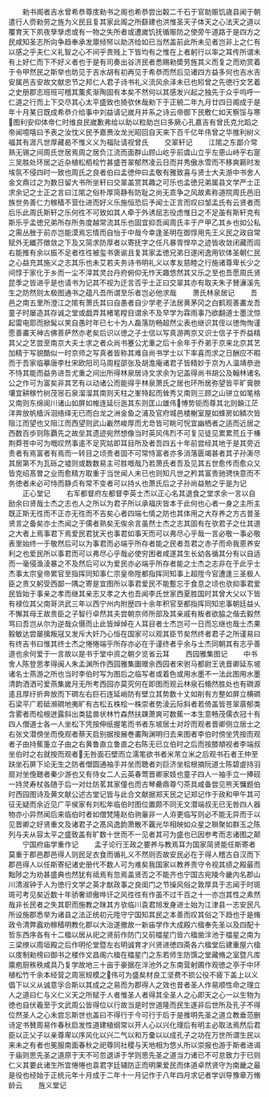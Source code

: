 <!-- { "loadSidebar": true } -->
　　勑书阁者吉水曾希恭尊庋勑书之阁也希恭尝出糓二千石于官助赈饥歳县闻于朝遣行人赍勑劳之旌为义民且复其家此阁之所繇建也洪惟圣天子体天之心法天之道以覆育天下夙夜孳孳虑或有一物之失所者或遭嵗饥抚循赈防之使旁午道路于是四方之民咸知圣志所向争趋奉承发廪倾帑以助济给如已当然盖前此所未见者岂非上之仁有以感之乎夫仁义礼智之心不间乎贵贱上下皆均有之惟在上者躬行以率之耳传所谓未有上好仁而下不好义者也于是有司奏出谷济民者悉赐勑奬劳旌其义而复之而劝赏着于令甲然民之斯举也昉见于吉水胡有初再见于希恭而然后见诸四方益多何也吉水吉安属邑吉安故文献忠节之邦仁人君子诗书礼义流风余泽未已也矧曾之先徳行文艺着之史册郡志班班可稽其薫炙渐陶固有本矣不然何以其感发兴起之独先于众乎呜呼一仁道之行而上下交尽其心太平盛致也猗欤休哉勑下于正綂二年九月廿四日阁成于是年十月某日既成希恭介给事中刘益请记嵗月并系之诗云帝御下民敷仁如天察馁与寒图利安仰体帝仁时维良民嵗歉弗给以助以粒助岂曰多厥心孔嘉吉有曾氏克允蹈之帝闻噫嘻曰予表之汝忱义民予嘉赉汝龙光昭回自天来下百千亿年伟曾之华推利树义福其有涯凡世厚藏曷不惟义义为福阯请视曾氏
　　交翠轩记
　　江隂之东鄙介常熟无锡之间周氏世居焉周之居负江流而面群山顾山屹乎前虞山立乎左恵山峙乎右寔三吴胜处环居之近杂植松栢桧竹甚盛苍翠郁然凌云日而并秀傲氷雪而不移爽籁时发埃氛不侵四时一致也周氏之良者伯曰孟徳仲曰孟敬有雅致喜与贤士大夫游中书舍人金文鼎过之为数日留大书所坐轩曰交翠盖赏其趣之可乐也孟徳兄弟属县文学严士正求余记之士正之言曰江隂之俗朴厚简静有防耻之尚无乖争之风故素称道院周氏邑旧族世务善仁力稼穑不营仕进而好义乐施恒恐后予闻士正言而叹曰邹孟氏有云贤者而后乐此周氏斯轩之乐何徃不可致如其人牵于外诱屈志役虑惟日之不足虽有斯轩克有斯乐乎孟徳兄弟所存所务度越常流其乐也固宜抑吾闻周氏丰于产甲乙其乡也如公私之需丛脞于前亦岂能漠焉忘情而自怡于中哉今幸逢圣明在御惇用先王义民之政自常赋外无纎芥徴敛之下及又简求防厚者以寄抚字之任凡暴胥悍卒之迹皆收敛闭藏而闾右能推有余以振不足者徃徃被玺书褒谕且复其家孟徳兄弟日遂闲逸用钦体圣朝仁民之心益充其施义之志其乐也未艾若夫务诗书明礼义以孝友慈睦之行施诸尊卑长少之间惇于家化于乡而一尘不滓其灵台丹府俯仰无怍天趣悠然其又乐之至也吾愿周氏贤昆季之皆进乎是也请书为记其不视为迂言否乎士正曰交翠其亦有取夫朱子賛濓溪先生之防然则太极图通书之蕴凡吾所谓至乐者岂必他求哉
　　萧氏林泉居记
　　吾邑之南五里所澄江之隂有萧氏其曰自愚者自少学老子法居黄茅冈之白鹤观善畵龙吾童子时屡造其存诚之堂或戯弄其楮笔瞠目谓余不及早学为霖雨事乃欲翻道士墨沈惊起雷电耶而掀髯以笑自愚时年已七十为人磊落防畅超然尘表也继识其侄以徳恂恂谨愿善畵天神古佛菩萨然亦老矣后识以徳之子士信以写真游两京又识士信子于乔益精其父之艺尝至南京大夫士求之者众尚书蹇公尤重之后十余年于乔弟于京来北京其艺加精于写貌酷似一时京师之写真者皆称其难自尚书学士以下率喜而求之日酬应不暇而于吾家临摹唐李杜宋欧阳司马周程邵张及胡澹庵诸君子皆精妙于京为人温靖恭逊不恃其能而益务进吾尤重之间出所得林泉居诗文求余为记盖得尚书胡公及翰林诸名公之作可为富矣非其艺有以动诸公而能得乎林泉萧氏之居也环所居弥望皆平旷膏腴壤宜耕稼竹树茂宻石泉溜溜其南则天柱之峯特起而耸秀又南则三顾之山骈立如笔格又南则东绵阆川诸山如屏如帷连延衍迤其东则匡山雄伟愽势钜而尊其北则贑江茫洋奔放帆樯泝洄络绎无已而白龙之洲金鱼之浦及官府城邑楼榭室屋如蜂房如鳞次皆阻江而望也又阻江而西望则武山嶻然峻厚而尤竒皆可眺可恱宜幽栖者之适而近居之西数百歩则陈覇先之故垒其遗迹宛然想像当时英风伟烈不可复见徒见累累荒丘于榛荆莽苍中可为嘅叹然事逺不足究姑即耳目所及者吾四五十年前尝经其地于是其旁近贵者有焉富者有焉而一转目之顷贵者固不可常恃富者亦多消落匮竭甚者其子孙澌尽其居第不为瓦砾之墟则或数数易主可胜嘅哉乃若萧氏者吾及见其五世愈传而愈众又皆克绍髙曽之业而愈精方取重于当世闻人未已也则知凡世之矜其富贵驰骋快意而不务徳者未必可恃而静贞有常不变者可以持乆也萧氏后之子孙尚益勉之乎是为记
　　正心堂记
　　右军都督府左都督李英士杰以正心名其退食之堂求余一言以自励余曰贤哉士杰之志也人之所以为君子所以承福庆皆本于此何也心者一身之主所主既正斯无徃而不正亦无徃而不吉矣心者四端七情之防也其体用之大存养之方古昔圣贤言之备矣亦士杰闻之于儒者熟矣无俟余言虽然士杰之志其固有在欤君子之仕其道之大者上焉事君下焉爱民君犹天也事君如事天而可以弗尽心乎哉一言必敬一事必敬表里始终一于敬然后可以为事君而必端乎所存者能之民者吾君之赤子而命我恵养安利之也爱民所以事君而可以弗尽心乎哉必使穷困者咸遂其生长幼各循其分有以自适而一毫侵渔淩暴之不及然后可以为爱民亦必端乎所存者能之士杰之志非在于此乎士杰事太宗皇帝累官至指挥同知事仁宗皇帝陞都指挥同知事上超陞今官遭逢三圣极人臣之贵又躬受西鄙一隅之寄是宜图所以事君爱民不能蹔忘于食息之顷也欤抑事君爱民皆始于事亲之孝而继其亲志又孝之大也吾闻李氏世家西夏胜国时其曾大父以下皆有禄位其父南哥洪武三年以西宁州内附歴四十余年积官至都指挥同知忠事朝廷益乆不懈其母王故贵臣之子智行卓然其夫尝朝京师所部及其亲戚有叛者欲脇之偕去毅然骂曰吾岂从尔为逆哉众慑而止此皆焯焯在人耳目者士杰岂可一日而忘继也哉士杰果毅敏达尝屡擒叛冦又发斥大奸乃心恒在国家可以观其臣节矣然终者君子之所谨易曰有终吉书曰惟其终士杰之惓惓端乎所存亦必在于谨终者乎余与士杰同朝其有志乎善道也余何爱于一言故以是书于堂中资之朝夕览省云耳
　　西园雅集图记
　　中书舍人陈登思孝得闽人朱孟渊所作西园雅集圗赠余西园者宋驸马都尉王诜晋卿延东坡诸名士燕游之所也当时李伯时写为图后之临写者或着色或用水墨不一法此图用水墨清韵洒洒可爱燕集嵗月无所考西园亦莫究何在即图而观云林泉石翛然胜处也有磵源逺且厚纡折奔放而下磵左右巨石连延峭防有壁立其势数十丈如削有方整如屏立横磵石梁平广若砥濒磵地夷旷有古松五株桧一株崇者势淩云际斜者若倚盖皆苍翠蓊郁类含雾者而桧根迸露斜出类猛兽状林竹森然扶踈萧爽可数蕉一本生意畅茂儒衣冠十有四人僧道士各一人坐松下凭按伸纸握笔而书者东坡居士对竚而观者晋卿侧立居士之右张文潜傍坐而俛观者蔡天启别据按展巻畵陶渊明归去来图者李伯时傍坐凭按而观者子由持蕉箑立子由之右黄鲁直立鲁直之右陈无已立伯时之后而按膝頫视者李端叔坐伯时之右就按而观者无咎面石壁而立濡笔欲书者米芾立米之后观书石者王仲至趺坐石屏下论无生之防者僧圆通袖手并坐而聴者刘巨济坐桧根摘阮道士陈碧虗持羽扇对坐俛聴者秦少游也又有侍女二人云英春莺晋卿家妓也童子四人一袖手立一捧砚一持灵寿杖各随于后一对灶防茗其家僮也而古琴罍鼎尊勺茶具咸备尝见熊天慵题伯时西园图诗及黄文献公述古堂记皆与此合文献据郑天民之记郑记作于政和甲午其可征无疑而余近见广平侯家有刘松年临伯时图位置颇不同无文潜端叔无已无咎四人器物亦小异然闻后来临伯时者如僧梵隆赵伯驹軰非一人洊更临写则必不能无异而于以见晋卿之好贤重文及诸君子之髙风逸韵萧散不覊光华相映如众星之聨聚如群玉之陈列与夫从容太平之盛致盖有旷数十世而不一见者其可为盛也已因参考而志诸图之颠
　　宁国府庙学重作记
　　孟子论行王政之要养与教焉耳为国家简贤能任斯寄者莫重于郡邑郡邑得人则民足衣食而循礼义不然则否故安民必在于得人稽古自汉而下郡邑得人以任斯寄纪诸史册代不数人可为难矣我国家以教养责守令视其绩之殿最而黜陟之为劝甚盛典也然犹有祗焉有忽焉盖贤否之不能齐也宁国古宛陵今畿内名郡山川清淑钟于人为徳行文学之英才猷政事之良闺门之节操风俗之敦厚具于志闻于时斑斑可考见矣近数十年骄奢顽傲哗讦之风徃徃有作虽不过千百之十一亦岂其性之素然哉非长民者之失其职而施教之昩其方欤临川袁君旭发身进士始为江津县一志安民凡所设施郡悉举为诸县之法正统初元陞守宁国知其民之本善而叹其俗之下趋也于是脩政令清弊蠧劝稼穑明教化郡以大治遂撤故一新庙学作大成殿六楹奉先圣以及四配十哲东西序各有十二楹以居从祀之贤前作防门又前櫺星门皆六楹凿泮池于櫺星之南为三梁缭以周垣殿之后作明伦堂暨左右明诚育才兴贤进徳四斋各六楹堂后建重屋六楹以庋制勑榜曰御书之楼作文昌阁六楹在櫺星门之东若师生防馔之堂藏脩之室暨凡库廪庖厨秩秩咸具乃复学故地三十亩于豪据在泮池外之东南营射圃作观徳之亭于中环植松竹千余本经营之周宻规模之伟可为盛矣材良工坚费不损公役不疲下盖上以义倡下以义从诚意孚合斯以其成之之易而为郡得人之效也昔者圣人作易顺性命之理立人之道曰仁与义仁义天之所赋于人者惟圣人者得其全圣人之心即天之心一以生物为徳也自伏羲至于文武周公皆得位以行故当是时世道隆而民生遂非后世所及孔子不得位然圣人之心未尝忘斯世也盖曰不得行于今可行于后于是推明先圣之道立教垂范删诗定书賛周易作春秋启发性道建植纲常以开人心以兴化理后有明主必取法焉然后君臣以正父子以亲尊卑以序风化以兴二气以和万彚以以成孔子之功在万世所谓生民以来未之有者也冕服南面春秋之祀尊同社稷与天地相为悠乆所以崇报也游于斯者进谒于庙则思先圣之道原于天不可忽退讲于学则思先圣之道当力诸已不可怠致力于已则仁义其要此诸生所宜惓惓也袁君字廷辅防正而明果爱民而体道卓然贤守为南畿之最是役也经始于正统元年十月成于二年十一月记作于八年四月求记者学训导豫章万脩龄云
　　旌义堂记
